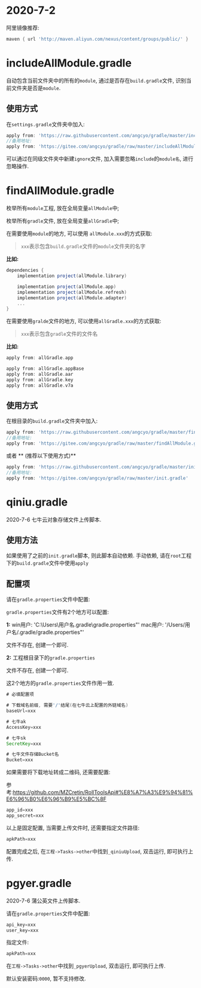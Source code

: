 # 2020-7-2

阿里镜像推荐:

```groovy
maven { url 'http://maven.aliyun.com/nexus/content/groups/public/' }
```

# includeAllModule.gradle

自动包含当前文件夹中的所有的`module`, 通过是否存在`build.gradle`文件, 识别当前文件夹是否是`module`.

## 使用方式

在`settings.gradle`文件夹中加入:

```groovy
apply from: 'https://raw.githubusercontent.com/angcyo/gradle/master/includeAllModule.gradle'
//备用地址:
apply from: 'https://gitee.com/angcyo/gradle/raw/master/includeAllModule.gradle'
```

可以通过在同级文件夹中新建`ignore`文件, 加入需要忽略`include`的`module名`, 进行忽略操作.


# findAllModule.gradle

枚举所有`module`工程, 放在全局变量`allModule`中;

枚举所有`gradle`文件, 放在全局变量`allGradle`中;

在需要使用`module`的地方, 可以使用 `allModule.xxx`的方式获取:

>`xxx`表示包含`build.gradle`文件的`module`文件夹的名字

**比如:**

```groovy
dependencies {
    implementation project(allModule.library)

    implementation project(allModule.app)
    implementation project(allModule.refresh)
    implementation project(allModule.adapter)
    ...
}
```

在需要使用`gralde`文件的地方, 可以使用`allGradle.xxx`的方式获取:

>`xxx`表示包含`gradle`文件的文件名

**比如:**

```groovy
apply from: allGradle.app

apply from: allGradle.appBase
apply from: allGradle.aar
apply from: allGradle.key
apply from: allGradle.v7a
```

## 使用方式

在根目录的`build.gradle`文件夹中加入:

```groovy
apply from: 'https://raw.githubusercontent.com/angcyo/gradle/master/findAllModule.gradle'
//备用地址:
apply from: 'https://gitee.com/angcyo/gradle/raw/master/findAllModule.gradle'

```

或者 ** (推荐以下使用方式)**

```groovy
apply from: 'https://raw.githubusercontent.com/angcyo/gradle/master/init.gradle'
//备用地址:
apply from: 'https://gitee.com/angcyo/gradle/raw/master/init.gradle'
```

# qiniu.gradle

2020-7-6 七牛云对象存储文件上传脚本.

## 使用方法

如果使用了之前的`init.gradle`脚本, 则此脚本自动依赖.
手动依赖, 请在`root`工程下的`build.gradle`文件中使用`apply`

## 配置项

请在`gradle.properties`文件中配置:

`gradle.properties`文件有2个地方可以配置:


**1:**
win用户: 'C:\Users\用户名\.gradle\gradle.properties"'
mac用户: '/Users/用户名/.gradle/gradle.properties"'

文件不存在, 创建一个即可.

**2:**
工程根目录下的`gradle.properties`

文件不存在, 创建一个即可.

这2个地方的`gradle.properties`文件作用一致.


```gradle
# 必填配置项

# 下载域名前缀, 需要'/'结尾(在七牛云上配置的外链域名)
baseUrl=xxx

# 七牛ak
AccessKey=xxx

# 七牛sk
SecretKey=xxx

# 七牛文件存储Bucket名
Bucket=xxx
```

如果需要将下载地址转成二维码, 还需要配置:

参考:https://github.com/MZCretin/RollToolsApi#%E8%A7%A3%E9%94%81%E6%96%B0%E6%96%B9%E5%BC%8F

```gradle
app_id=xxx
app_secret=xxx
```

以上是固定配置, 当需要上传文件时, 还需要指定文件路径:

```gradle
apkPath=xxx
```

配置完成之后, 在`工程->Tasks->other`中找到`_qiniuUpload`, 双击运行, 即可执行上传.

# pgyer.gradle

2020-7-6 蒲公英文件上传脚本.

请在`gradle.properties`文件中配置:

```gradle
api_key=xxx
user_key=xxx
```

指定文件:

```gradle
apkPath=xxx
```

在`工程->Tasks->other`中找到`_pgyerUpload`, 双击运行, 即可执行上传.

默认安装密码:`0000`, 暂不支持修改.